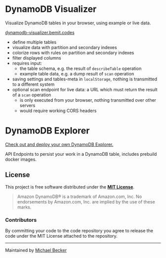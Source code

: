 # DynamoDB Visualizer

Visualize DynamoDB tables in your browser, using example or live data.

[dynamodb-visualizer.bemit.codes](https://dynamodb-visualizer.bemit.codes/)

- define multiple tables
- visualize data with partition and secondary indexes
- colorize rows with rules on partition and secondary indexes
- filter displayed columns
- requires input:
    - the table schema, e.g. the result of `describeTable` operation
    - example table data, e.g. a dump result of `scan` operation
- saving settings and tables-meta in `localStorage`, nothing is transmitted to a different system
- optional scan endpoint for live data: a URL which must return the result of a `scan` operation
    - is only executed from your browser, nothing transmitted over other servers
    - would require working CORS headers

# DynamoDB Explorer

[Check out and deploy your own DynamoDB Explorer.](https://github.com/elbakerino/dynamodb-explorer/)

API Endpoints to persist your work in a DynamoDB table, includes prebuild docker images.

## License

This project is free software distributed under the [**MIT License**](LICENSE).

> Amazon DynamoDB® is a trademark of Amazon.com, Inc. No endorsements by Amazon.com, Inc. are implied by the use of these marks.

### Contributors

By committing your code to the code repository you agree to release the code under the MIT License attached to the repository.

***

Maintained by [Michael Becker](https://mlbr.xyz)
